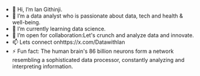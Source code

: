 - 👋 Hi, I’m Ian Githinji.
- 👀 I’m a data analyst who is passionate about data, tech and health & well-being.
- 🌱 I’m currently learning data science.
- 💞️ I’m open for collaboration:Let's crunch and analyze data and innovate.
- 📫 Lets connect onhttps://x.com/DatawithIan 
- ⚡ Fun fact: The human brain's 86 billion neurons form a network resembling a sophisticated data processor, constantly analyzing and interpreting information.

<!---
data-with-ian/data-with-ian is a ✨ special ✨ repository because its `README.md` (this file) appears on your GitHub profile.
You can click the Preview link to take a look at your changes.
--->
